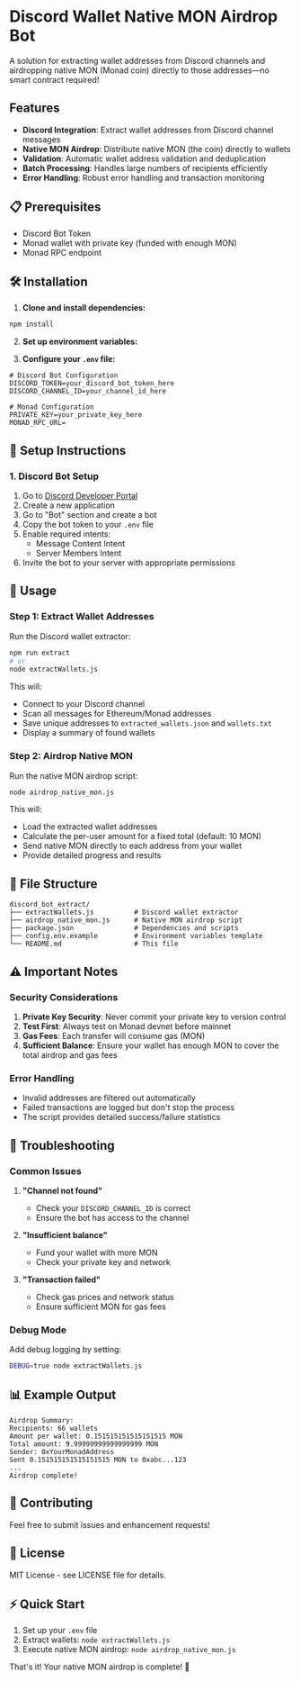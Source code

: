 # Discord Wallet Native MON Airdrop Bot

A solution for extracting wallet addresses from Discord channels and airdropping native MON (Monad coin) directly to those addresses—no smart contract required!

##  Features

- **Discord Integration**: Extract wallet addresses from Discord channel messages
- **Native MON Airdrop**: Distribute native MON (the coin) directly to wallets
- **Validation**: Automatic wallet address validation and deduplication
- **Batch Processing**: Handles large numbers of recipients efficiently
- **Error Handling**: Robust error handling and transaction monitoring

## 📋 Prerequisites


- Discord Bot Token
- Monad wallet with private key (funded with enough MON)
- Monad RPC endpoint 

## 🛠️ Installation

1. **Clone and install dependencies:**
```bash
npm install
```

2. **Set up environment variables:**


3. **Configure your `.env` file:**
```env
# Discord Bot Configuration
DISCORD_TOKEN=your_discord_bot_token_here
DISCORD_CHANNEL_ID=your_channel_id_here

# Monad Configuration
PRIVATE_KEY=your_private_key_here
MONAD_RPC_URL=
```

## 🔧 Setup Instructions

### 1. Discord Bot Setup

1. Go to [Discord Developer Portal](https://discord.com/developers/applications)
2. Create a new application
3. Go to "Bot" section and create a bot
4. Copy the bot token to your `.env` file
5. Enable required intents:
   - Message Content Intent
   - Server Members Intent
6. Invite the bot to your server with appropriate permissions

## 📖 Usage

### Step 1: Extract Wallet Addresses

Run the Discord wallet extractor:

```bash
npm run extract
# or
node extractWallets.js
```

This will:
- Connect to your Discord channel
- Scan all messages for Ethereum/Monad addresses
- Save unique addresses to `extracted_wallets.json` and `wallets.txt`
- Display a summary of found wallets

### Step 2: Airdrop Native MON

Run the native MON airdrop script:

```bash
node airdrop_native_mon.js
```

This will:
- Load the extracted wallet addresses
- Calculate the per-user amount for a fixed total (default: 10 MON)
- Send native MON directly to each address from your wallet
- Provide detailed progress and results

## 📁 File Structure

```
discord_bot_extract/
├── extractWallets.js          # Discord wallet extractor
├── airdrop_native_mon.js      # Native MON airdrop script
├── package.json               # Dependencies and scripts
├── config.env.example         # Environment variables template
└── README.md                  # This file
```

## ⚠️ Important Notes

### Security Considerations

1. **Private Key Security**: Never commit your private key to version control
2. **Test First**: Always test on Monad devnet before mainnet
3. **Gas Fees**: Each transfer will consume gas (MON)
4. **Sufficient Balance**: Ensure your wallet has enough MON to cover the total airdrop and gas fees

### Error Handling

- Invalid addresses are filtered out automatically
- Failed transactions are logged but don't stop the process
- The script provides detailed success/failure statistics

## 🐛 Troubleshooting

### Common Issues

1. **"Channel not found"**
   - Check your `DISCORD_CHANNEL_ID` is correct
   - Ensure the bot has access to the channel

2. **"Insufficient balance"**
   - Fund your wallet with more MON
   - Check your private key and network

3. **"Transaction failed"**
   - Check gas prices and network status
   - Ensure sufficient MON for gas fees

### Debug Mode

Add debug logging by setting:
```bash
DEBUG=true node extractWallets.js
```

## 📊 Example Output

```
Airdrop Summary:
Recipients: 66 wallets
Amount per wallet: 0.151515151515151515 MON
Total amount: 9.99999999999999999 MON
Sender: 0xYourMonadAddress
Sent 0.151515151515151515 MON to 0xabc...123
...
Airdrop complete!
```

## 🤝 Contributing

Feel free to submit issues and enhancement requests!

## 📄 License

MIT License - see LICENSE file for details.

## ⚡ Quick Start

1. Set up your `.env` file
2. Extract wallets: `node extractWallets.js`
3. Execute native MON airdrop: `node airdrop_native_mon.js`

That's it! Your native MON airdrop is complete! 🎉 